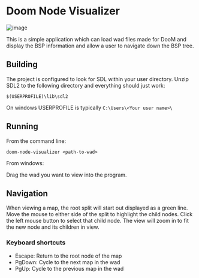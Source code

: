 # Doom Node Visualizer

![image](https://user-images.githubusercontent.com/554740/176973155-5e56e6d4-00d0-4aaf-83b4-bc79c52d05af.png)

This is a simple application which can load wad files made for DooM and display the BSP information and allow a user to navigate down the BSP tree.

## Building

The project is configured to look for SDL within your user directory. Unzip SDL2 to the following directory and everything should just work:

`$(USERPROFILE)\lib\sdl2`

On windows USERPROFILE is typically `C:\Users\<Your user name>\`

## Running

From the command line:

`doom-node-visualizer <path-to-wad>`

From windows:

Drag the wad you want to view into the program.

## Navigation

When viewing a map, the root split will start out displayed as a green line. Move the mouse to either side of the split to highlight the child nodes. Click the left mouse button to select that child node. The view will zoom in to fit the new node and its children in view.

### Keyboard shortcuts

- Escape: Return to the root node of the map
- PgDown: Cycle to the next map in the wad
- PgUp: Cycle to the previous map in the wad
